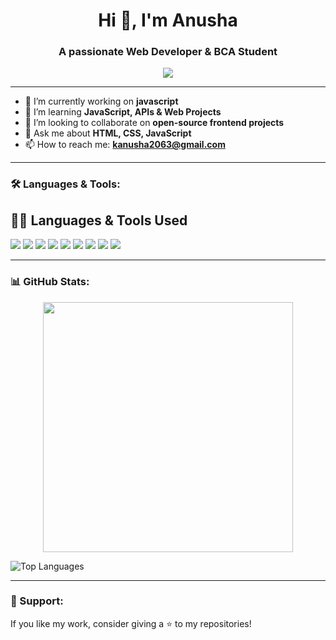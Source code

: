 <!-- GitHub Profile README Template -->

<h1 align="center">Hi 👋, I'm Anusha</h1>
<h3 align="center">A passionate Web Developer & BCA Student</h3>

<p align="center">
  <img src="https://readme-typing-svg.herokuapp.com/?lines=Self-taught+Programmer;Web+Development+Enthusiast;Learning+Daily&center=true&width=380&height=45">
</p>

---

- 🔭 I’m currently working on **javascript**
- 🌱 I’m learning **JavaScript, APIs & Web Projects**
- 👯 I’m looking to collaborate on **open-source frontend projects**
- 💬 Ask me about **HTML, CSS, JavaScript**
- 📫 How to reach me: **kanusha2063@gmail.com**


---

### 🛠️ Languages & Tools:

## 🧑‍💻 Languages & Tools Used

<p align="left">
  <img src="https://img.shields.io/badge/HTML5-E34F26?style=for-the-badge&logo=html5&logoColor=white"/>
  <img src="https://img.shields.io/badge/CSS3-1572B6?style=for-the-badge&logo=css3&logoColor=white"/>
  <img src="https://img.shields.io/badge/JavaScript-F7DF1E?style=for-the-badge&logo=javascript&logoColor=black"/>
  <img src="https://img.shields.io/badge/Java-007396?style=for-the-badge&logo=java&logoColor=white"/>
  <img src="https://img.shields.io/badge/C-00599C?style=for-the-badge&logo=c&logoColor=white"/>
  <img src="https://img.shields.io/badge/PHP-777BB4?style=for-the-badge&logo=php&logoColor=white"/>
  <img src="https://img.shields.io/badge/MySQL-4479A1?style=for-the-badge&logo=mysql&logoColor=white"/>
  <img src="https://img.shields.io/badge/VS%20Code-007ACC?style=for-the-badge&logo=visual-studio-code&logoColor=white"/>
  <img src="https://img.shields.io/badge/GitHub-181717?style=for-the-badge&logo=github&logoColor=white"/>
</p>


---

### 📊 GitHub Stats:
<p align="center">
  <img src="https://github-readme-stats.vercel.app/api?username=anusha2063&show_icons=true&theme=radical" width="400"/>
  
![Top Languages](https://github-readme-stats.vercel.app/api/top-langs/?username=anusha2063&layout=compact)
</p>






---

### 💖 Support:
If you like my work, consider giving a ⭐ to my repositories!



